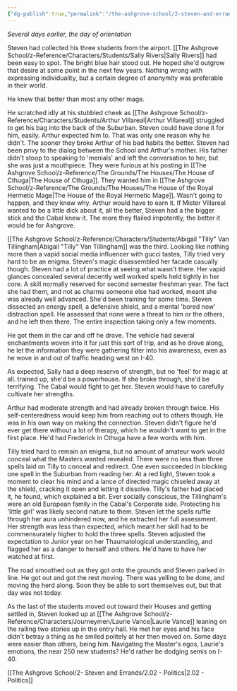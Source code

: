 ```yaml
---
{"dg-publish":true,"permalink":"/the-ashgrove-school/2-steven-and-errands/2-01-what-the-journeyman-saw/"}
---
```


*Several days earlier, the day of orientation*

Steven had collected his three students from the airport. [[The Ashgrove School/z-Reference/Characters/Students/Sally Rivers\|Sally Rivers]] had been easy to spot. The bright blue hair stood out. He hoped she'd outgrow that desire at some point in the next few years. Nothing wrong with expressing individuality, but a certain degree of anonymity was preferable in their world. 

He knew that better than most any other mage. 

He scratched idly at his stubbled cheek as [[The Ashgrove School/z-Reference/Characters/Students/Arthur Villareal\|Arthur Villareal]] struggled to get his bag into the back of the Suburban. Steven could have done it for him, easily. Arthur expected him to. That was only one reason why he didn't. The sooner they broke Arthur of his bad habits the better. Steven had been privy to the dialog between the School and Arthur's mother. His father didn't stoop to speaking to 'menials' and left the conversation to her, but she was just a mouthpiece. They were furious at his posting in [[The Ashgrove School/z-Reference/The Grounds/The Houses/The House of Cthuga\|The House of Cthuga]]. They wanted him in [[The Ashgrove School/z-Reference/The Grounds/The Houses/The House of the Royal Hermetic Mage\|The House of the Royal Hermetic Mage]]. Wasn't going to happen, and they knew why. Arthur would have to earn it. If Mister Villareal wanted to be a little dick about it, all the better, Steven had a the bigger stick and the Cabal knew it. The more they flailed impotently, the better it would be for Ashgrove.

[[The Ashgrove School/z-Reference/Characters/Students/Abigail "Tilly" Van Tillingham\|Abigail "Tilly" Van Tillingham]] was the third. Looking like nothing more than a vapid social media influencer with gucci tastes, Tilly tried very hard to be an enigma. Steven's magic disassembled her facade casually though. Steven had a lot of practice at seeing what wasn't there. Her vapid glances concealed several decently well worked spells held tightly in her core. A skill normally reserved for second semester freshman year. The fact she had them, and not as charms someone else had worked, meant she was already well advanced. She'd been training for some time. Steven dissected an energy spell, a defensive shield, and a mental 'bored now' distraction spell. He assessed that none were a threat to him or the others, and he left then there. The entire inspection taking only a few moments. 

He got them in the car and off he drove. The vehicle had several enchantments woven into it for just this sort of trip, and as he drove along, he let the information they were gathering filter into his awareness, even as he wove in and out of traffic heading west on I-40. 

As expected, Sally had a deep reserve of strength, but no 'feel' for magic at all. trained up, she'd be a powerhouse. If she broke through, she'd be terrifying. The Cabal would fight to get her. Steven would have to carefully cultivate her strengths. 

Arthur had moderate strength and had already broken through twice. His self-centeredness would keep him from reaching out to others though. He was in his own way on making the connection. Steven didn't figure he'd ever get there without a lot of therapy, which he wouldn't want to get in the first place. He'd had Frederick in Cthuga have a few words with him.

Tilly tried hard to remain an enigma, but no amount of amateur work would conceal what the Masters wanted revealed. There were no less than three spells laid on Tilly to conceal and redirect. One even succeeded in blocking one spell in the Suburban from reading her. At a red light, Steven took a moment to clear his mind and a lance of directed magic chiseled away at the shield, cracking it open and letting it dissolve. Tilly's father had placed it, he found, which explained a bit. Ever socially conscious, the Tillingham's were an old European family in the Cabal's Corporate side. Protecting his 'little girl' was likely second nature to them. Steven let the spells ruffle through her aura unhindered now, and he extracted her full assessment. Her strength was less than expected, which meant her skill had to be commensurately higher to hold the three spells. Steven adjusted the expectation to Junior year on her Thaumatological understanding, and flagged her as a danger to herself and others. He'd have to have her watched at first.

The road smoothed out as they got onto the grounds and Steven parked in line. He got out and got the rest moving. There was yelling to be done, and moving the herd along. Soon they be able to sort themselves out, but that day was not today. 

As the last of the students moved out toward their Houses and getting settled in, Steven looked up at [[The Ashgrove School/z-Reference/Characters/Journeymen/Laurie Vance\|Laurie Vance]] leaning on the railing two stories up in the entry hall. He met her eyes and his face didn't betray a thing as he smiled politely at her then moved on. Some days were easier than others, being him. Navigating the Master's egos, Laurie's emotions, the near 250 new students? He'd rather be dodging semis on I-40. 

[[The Ashgrove School/2- Steven and Errands/2.02 - Politics\|2.02 - Politics]]

